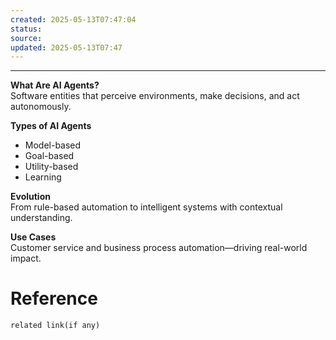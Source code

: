 ```yaml
---
created: 2025-05-13T07:47:04
status: 
source: 
updated: 2025-05-13T07:47
---
```

---

**What Are AI Agents?**  
Software entities that perceive environments, make decisions, and act autonomously.

**Types of AI Agents**

- Model-based
- Goal-based
- Utility-based
- Learning

**Evolution**  
From rule-based automation to intelligent systems with contextual understanding.

**Use Cases**  
Customer service and business process automation—driving real-world impact.

# Reference
`related link(if any)`

